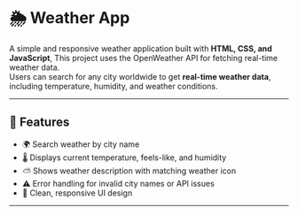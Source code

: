 # 🌦️ Weather App

A simple and responsive weather application built with **HTML, CSS, and JavaScript**, This project uses the OpenWeather API for fetching real-time weather data.  
Users can search for any city worldwide to get **real-time weather data**, including temperature, humidity, and weather conditions.  

---

## 🚀 Features
- 🌍 Search weather by city name  
- 🌡️ Displays current temperature, feels-like, and humidity  
- ⛅ Shows weather description with matching weather icon  
- ⚠️ Error handling for invalid city names or API issues  
- 📱 Clean, responsive UI design  

---

 
